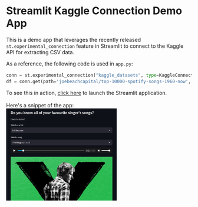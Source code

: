 # Streamlit Kaggle Connection Demo App
This is a demo app that leverages the recently released `st.experimental_connection` feature in Streamlit to connect to the Kaggle API for extracting CSV data.

As a reference, the following code is used in `app.py`:

```python
conn = st.experimental_connection("kaggle_datasets", type=KaggleConnection)
df = conn.get(path='joebeachcapital/top-10000-spotify-songs-1960-now', filename='top_10000_1960-now.csv', ttl=3600)
```

To see this in action, [click here](https://kaggle-connection-demo.streamlit.app/) to launch the Streamlit application.
<br>
<br>
Here's a snippet of the app:
<br>
<img src="demo_img.jpg" alt="Demo Image" width="300"/>

